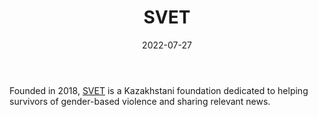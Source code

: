 ﻿---
title: "SVET"
linkTitle: "SVET"
date: 2022-07-27
countries: ["Kazakhstan"]
category: ["Local NGO"]
tags: ["feminism", "feminist NGO", "activism", "gendered violence"]
date_start: [2018]
date_end: []
data_type: ["news"] 
language: ["Russian"]
description: 
  Kazakhstani foundation dedicated to helping survivors of gender-based violence and sharing relevant news.
---

Founded in 2018, [SVET](https://svetpf.org/) is a Kazakhstani foundation dedicated to helping survivors of gender-based violence and sharing relevant news. 
